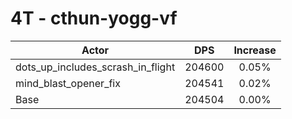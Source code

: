 # 4T - cthun-yogg-vf
| Actor | DPS | Increase |
|---|:---:|:---:|
|dots_up_includes_scrash_in_flight|204600|0.05%|
|mind_blast_opener_fix|204541|0.02%|
|Base|204504|0.00%|
